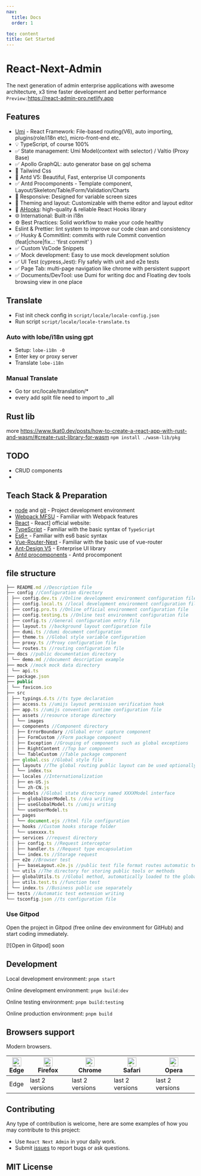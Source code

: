 ```yaml
---
nav:
  title: Docs
  order: 1

toc: content
title: Get Started
---
```


# React-Next-Admin

The next generation of admin enterprise applications with awesome architecture, x3 time faster development and better performance `Preview:`<https://react-admin-pro.netlify.app>

## Features

- [Umi](https://umijs.org/) - React Framework: File-based routing(V6), auto importing, plugins(role/i18n etc), micro-front-end etc.
- 💡 TypeScript, of course 100%
- ✅ State management: Umi Model(context with selector) / Valtio (Proxy Base)
- ✅ Apollo GraphQL: auto generator base on gql schema
- 🎨 Tailwind Css
- 💎 Antd V5: Beautiful, Fast, enterprise UI components
- ✅ Antd Procomponents - Template component, Layout/Skeleton/Table/Form/Validation/Charts
- 📱 Responsive: Designed for variable screen sizes
- 🎨 Theming and layout: Customizable with theme editor and layout editor
- 💎 [AHooks](https://ahooks.js.org/hooks): high-quality & reliable React Hooks library
- 🌐 International: Built-in i18n
- ⚙️ Best Practices: Solid workflow to make your code healthy
- Eslint & Prettier: lint system to improve our code clean and consistency
- ✅ Husky & Commitlint: commits with rule Commit convention (feat|chore|fix..: 'first commit' )
- ✅ Custom VsCode Snippets
- ✅ Mock development: Easy to use mock development solution
- ✅ UI Test (cypress,Jest): Fly safely with unit and e2e tests
- ✅ Page Tab: multi-page navigation like chrome with persistent support
- ✅ Documents/DevTool: use Dumi for writing doc and Floating dev tools browsing view in one place

## Translate

- Fist init check config in `script/locale/locale-config.json`
- Run script `script/locale/locale-translate.ts`

### Auto with lobe/i18n using gpt

- Setup: `lobe-i18n -0`
- Enter key or proxy server
- Translate `lobe-i18n`

### Manual Translate

- Go tor src/locale/translation/\*
- every add split file need to import to \_all

## Rust lib

more <https://www.tkat0.dev/posts/how-to-create-a-react-app-with-rust-and-wasm/#create-rust-library-for-wasm>
 `npm install ./wasm-lib/pkg`

## TODO

- CRUD components
-

## Teach Stack & Preparation

- [node](http://nodejs.org/) and [git](https://git-scm.com/) - Project development environment
- [Webpack MFSU](https://umijs.org/blog/mfsu-faster-than-vite) - Familiar with Webpack features
- [React](https://reactjs.org) - React] official website:
- [TypeScript](https://www.typescriptlang.org/) - Familiar with the basic syntax of `TypeScript`
- [Es6+](http://es6.ruanyifeng.com/) - Familiar with es6 basic syntax
- [Vue-Router-Next](https://next.router.vuejs.org/) - Familiar with the basic use of vue-router
- [Ant-Design V5](https://ant.design) - Enterprise UI library
- [Antd procomponents](https://procomponents.ant.design/) - Antd procomponent

## file structure

```ts
├── README.md //Description file
├── config //Configuration directory
│ ├── config.dev.ts //Online development environment configuration file
│ ├── config.local.ts //local development environment configuration file
│ ├── config.pro.ts //Online official environment configuration file
│ ├── config.testing.ts //Online test environment configuration file
│ ├── config.ts //General configuration entry file
│ ├── layout.ts //background layout configuration file
│ ├── dumi.ts //dumi document configuration
│ ├── theme.ts //Global style variable configuration
│ ├── proxy.ts //Proxy configuration file
│ └── routes.ts //routing configuration file
├── docs //public documentation directory
│ └── demo.md //document description example
├── mock //mock mock data directory
│ └── api.ts
├── package.json
├── public
│ └── favicon.ico
├── src
│ ├── typings.d.ts //ts type declaration
│ ├── access.ts //umijs layout permission verification hook
│ ├── app.ts //umijs convention runtime configuration file
│ ├── assets //resource storage directory
│ │ └── images
│ ├── components //Component directory
│ │ ├── ErrorBoundary //Global error capture component
│ │ ├── FormCustom //Form package component
│ │ ├── Exception //Grouping of components such as global exceptions
│ │ ├── RightContent //Top bar component
│ │ └── TableCustom //Table package component
│ ├── global.css //Global style file
│ ├── layouts //The global routing public layout can be used optionally
│ │ └── index.tsx
│ ├── locales //Internationalization
│ │ ├── en-US.js
│ │ └── zh-CN.js
│ ├── models //Global state directory named XXXXModel interface
│ │ ├── globalUserModel.ts //dva writing
│ │ ├── useGlobalModel.ts //umijs writing
│ │ └── useUserModel.ts
│ ├── pages
│ │ └── document.ejs //html file configuration
│ ├── hooks //Custom hooks storage folder
│ │ └── usexxxx.ts
│ ├── services //request directory
│ │ ├── config.ts //Request interceptor
│ │ ├── handler.ts //Request type encapsulation
│ │ └── index.ts //Storage request
│ ├── e2e //Browser test
│ │ ├── baseLayout.e2e.js //public test file format routes automatic test page
│ └── utils //The directory for storing public tools or methods
│ ├── globalUtils.ts //Global method, automatically loaded to the global when webpack compiles
│ ├── utils.test.ts //function test
│ └── index.ts //Business public use separately
├── tests //Automatic test extension writing
└── tsconfig.json //ts configuration file
```

### Use Gitpod

Open the project in Gitpod (free online dev environment for GitHub) and start coding immediately.

[![Open in Gitpod] soon

## Development

Local development environment: `pnpm start`

Online development environment: `pnpm build:dev`

Online testing environment: `pnpm build:testing`

Online production environment: `pnpm build`

## Browsers support

Modern browsers.

| [<img src="https://raw.githubusercontent.com/alrra/browser-logos/master/src/edge/edge_48x48.png" alt="Edge" width="24px" height="24px" />](http://godban.github.io/browsers-support-badges/)</br>Edge | [<img src="https://raw.githubusercontent.com/alrra/browser-logos/master/src/firefox/firefox_48x48.png" alt="Firefox" width="24px" height="24px" />](http://godban.github.io/browsers-support-badges/)</br>Firefox | [<img src="https://raw.githubusercontent.com/alrra/browser-logos/master/src/chrome/chrome_48x48.png" alt="Chrome" width="24px" height="24px" />](http://godban.github.io/browsers-support-badges/)</br>Chrome | [<img src="https://raw.githubusercontent.com/alrra/browser-logos/master/src/safari/safari_48x48.png" alt="Safari" width="24px" height="24px" />](http://godban.github.io/browsers-support-badges/)</br>Safari | [<img src="https://raw.githubusercontent.com/alrra/browser-logos/master/src/opera/opera_48x48.png" alt="Opera" width="24px" height="24px" />](http://godban.github.io/browsers-support-badges/)</br>Opera |
| --- | --- | --- | --- | --- |
| Edge | last 2 versions | last 2 versions | last 2 versions | last 2 versions |

## Contributing

Any type of contribution is welcome, here are some examples of how you may contribute to this project:

- Use `React Next Admin` in your daily work.
- Submit [issues](https://github.com/next-dev-team/react-next-admin/issues) to report bugs or ask questions.

## MIT License
